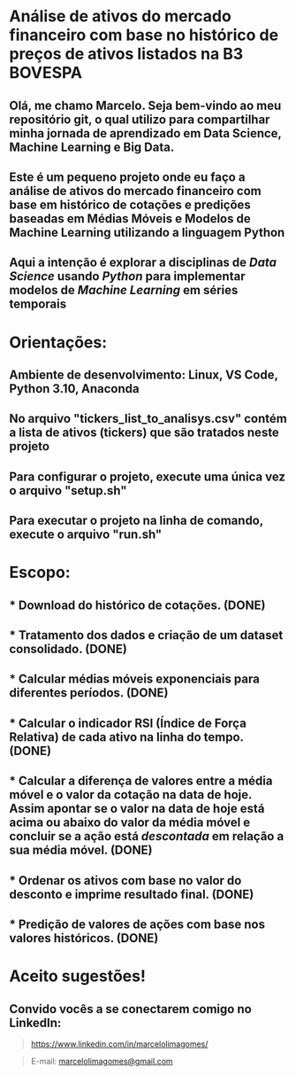 # Análise de ativos do mercado financeiro com base no histórico de preços de ativos listados na B3 BOVESPA

## Olá, me chamo Marcelo. Seja bem-vindo ao meu repositório git, o qual utilizo para compartilhar minha jornada de aprendizado em Data Science, Machine Learning e Big Data. 

## Este é um pequeno projeto onde eu faço a análise de ativos do mercado financeiro com base em histórico de cotações e predições baseadas em Médias Móveis e Modelos de Machine Learning utilizando a linguagem Python

## Aqui a intenção é explorar a disciplinas de *Data Science* usando *Python* para implementar modelos de *Machine Learning* em séries temporais

# Orientações:
## Ambiente de desenvolvimento: Linux, VS Code, Python 3.10, Anaconda 
## No arquivo "tickers_list_to_analisys.csv" contém a lista de ativos (tickers) que são tratados neste projeto
## Para configurar o projeto, execute uma única vez o arquivo "setup.sh"
## Para executar o projeto na linha de comando, execute o arquivo "run.sh"

# Escopo:
## * Download do histórico de cotações. (DONE)
## * Tratamento dos dados e criação de um dataset consolidado. (DONE)
## * Calcular médias móveis exponenciais para diferentes períodos. (DONE)
## * Calcular o indicador RSI (Índice de Força Relativa) de cada ativo na linha do tempo. (DONE)
## * Calcular a diferença de valores entre a média móvel e o valor da cotação na data de hoje. Assim apontar se o valor na data de hoje está acima ou abaixo do valor da média móvel e concluir se a ação está *descontada* em relação a sua média móvel. (DONE)
## * Ordenar os ativos com base no valor do desconto e imprime resultado final. (DONE)
## * Predição de valores de ações com base nos valores históricos. (DONE)

# Aceito sugestões!
## Convido vocês a se conectarem comigo no LinkedIn:
> https://www.linkedin.com/in/marcelolimagomes/

> E-mail: marcelolimagomes@gmail.com
